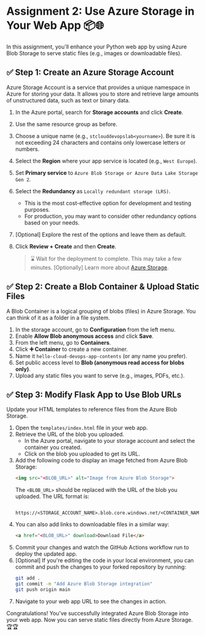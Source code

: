 # Assignment 2: Use Azure Storage in Your Web App 📦🌐

In this assignment, you'll enhance your Python web app by using Azure Blob Storage to serve static files (e.g., images or downloadable files).

## ✅ Step 1: Create an Azure Storage Account

Azure Storage Account is a service that provides a unique namespace in Azure for storing your data. It allows you to store and retrieve large amounts of unstructured data, such as text or binary data.

1. In the Azure portal, search for **Storage accounts** and click **Create**.
2. Use the same resource group as before.
3. Choose a unique name (e.g., `stclouddevopslab<yourname>`). Be sure it is not exceeding 24 characters and contains only lowercase letters or numbers.
4. Select the **Region** where your app service is located (e.g., `West Europe`).
5. Set **Primary service** to `Azure Blob Storage or Azure Data Lake Storage Gen 2`.
6. Select the **Redundancy** as `Locally redundant storage (LRS)`.
   - This is the most cost-effective option for development and testing purposes.
   - For production, you may want to consider other redundancy options based on your needs.
7. [Optional] Explore the rest of the options and leave them as default. 
8. Click **Review + Create** and then **Create**.

    > ⌛ Wait for the deployment to complete. This may take a few minutes.
    > [Optionally] Learn more about [Azure Storage](https://learn.microsoft.com/en-us/azure/storage/common/storage-introduction).

## ✅ Step 2: Create a Blob Container & Upload Static Files

A Blob Container is a logical grouping of blobs (files) in Azure Storage. You can think of it as a folder in a file system.

1. In the storage account, go to **Configuration** from the left menu.
2. Enable **Allow Blob anonymous access** and click **Save**.
3. From the left menu, go to **Containers**.
4. Click **➕ Container** to create a new container.
5. Name it `hello-cloud-devops-app-contents` (or any name you prefer).
6. Set public access level to **Blob (anonymous read access for blobs only)**.
7. Upload any static files you want to serve (e.g., images, PDFs, etc.).

## ✅ Step 3: Modify Flask App to Use Blob URLs

Update your HTML templates to reference files from the Azure Blob Storage.

1. Open the `templates/index.html` file in your web app.
2. Retrieve the URL of the blob you uploaded.
   - In the Azure portal, navigate to your storage account and select the container you created.
   - Click on the blob you uploaded to get its URL.
3. Add the following code to display an image fetched from Azure Blob Storage:
   ```html
   <img src="<BLOB_URL>" alt="Image from Azure Blob Storage">
   ```
   The `<BLOB_URL>` should be replaced with the URL of the blob you uploaded. The URL format is:
   ```
    https://<STORAGE_ACCOUNT_NAME>.blob.core.windows.net/<CONTAINER_NAME>/<BLOB_NAME>
    ```
4. You can also add links to downloadable files in a similar way:
   ```html
   <a href="<BLOB_URL>" download>Download File</a>
   ```
5. Commit your changes and watch the GitHub Actions workflow run to deploy the updated app.
6. [Optional] If you're editing the code in your local environment, you can commit and push the changes to your forked repository by running:
   ```bash
   git add .
   git commit -m "Add Azure Blob Storage integration"
   git push origin main
   ```
7. Navigate to your web app URL to see the changes in action.

Congratulations! You've successfully integrated Azure Blob Storage into your web app. Now you can serve static files directly from Azure Storage. 🏆🏆